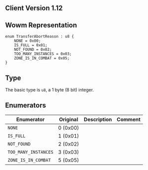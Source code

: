 ## Client Version 1.12

## Wowm Representation
```rust,ignore
enum TransferAbortReason : u8 {
    NONE = 0x00;    
    IS_FULL = 0x01;    
    NOT_FOUND = 0x02;    
    TOO_MANY_INSTANCES = 0x03;    
    ZONE_IS_IN_COMBAT = 0x05;    
}

```
## Type
The basic type is `u8`, a 1 byte (8 bit) integer.
## Enumerators
| Enumerator | Original  | Description | Comment |
| --------- | -------- | ----------- | ------- |
| `NONE` | 0 (0x00) |  |  |
| `IS_FULL` | 1 (0x01) |  |  |
| `NOT_FOUND` | 2 (0x02) |  |  |
| `TOO_MANY_INSTANCES` | 3 (0x03) |  |  |
| `ZONE_IS_IN_COMBAT` | 5 (0x05) |  |  |
